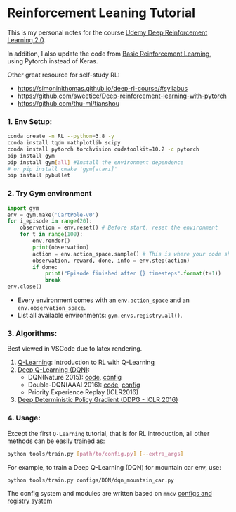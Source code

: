 # Reinforcement Leaning Tutorial

This is my personal notes for the course [Udemy Deep Reinforcement Learning 2.0](https://www.udemy.com/course/deep-reinforcement-learning/).

In addition, I also update the code from [Basic Reinforcement Learning](https://github.com/vmayoral/basic_reinforcement_learning), using Pytorch instead of Keras.

Other great resource for self-study RL:
+ https://simoninithomas.github.io/deep-rl-course/#syllabus
+ https://github.com/sweetice/Deep-reinforcement-learning-with-pytorch
+ https://github.com/thu-ml/tianshou

### 1. Env Setup:
   
```bash 
conda create -n RL --python=3.8 -y
conda install tqdm mathplotlib scipy
conda install pytorch torchvision cudatoolkit=10.2 -c pytorch
pip install gym 
pip install gym[all] #Install the environment dependence
# or pip install cmake 'gym[atari]'
pip install pybullet
``` 

### 2. Try Gym environment
   
```python
import gym
env = gym.make('CartPole-v0')
for i_episode in range(20):
    observation = env.reset() # Before start, reset the environment 
    for t in range(100):
        env.render()            
        print(observation)
        action = env.action_space.sample() # This is where your code should return action
        observation, reward, done, info = env.step(action)
        if done:
            print("Episode finished after {} timesteps".format(t+1))
            break
env.close()
```

+ Every environment comes with an `env.action_space` and an `env.observation_space`.
+ List all available environments: `gym.envs.registry.all()`.

### 3. Algorithms:
Best viewed in VSCode due to latex rendering.
1. [Q-Learning](configs/QLearning/ReadMe.md): Introduction to RL with Q-Learning
2. [Deep Q-Learning (DQN)](configs/DQN/ReadMe.md): 
   + DQN(Nature 2015):  [code](drl/models/agents/dqn.py), [config](configs/DQN/dqn_mountain_car.py) 
   + Double-DQN(AAAI 2016): [code](drl/models/agents/double_dqn.py), [config](configs/DQN/ddqn_mountain_car.py) 
   + Priority Experience Replay (ICLR2016)
3. [Deep Deterministic Policy Gradient (DDPG - ICLR 2016)](configs/DDPG/ReadMe.md)

### 4. Usage:

Except the first `Q-Learning` tutorial, that is for RL introduction, all other methods can be easily trained as:

```bash
python tools/train.py [path/to/config.py] [--extra_args]
```
For example, to train a Deep Q-Learning (DQN) for mountain car env, use:
```bash
python tools/train.py configs/DQN/dqn_mountain_car.py
```
The config system and modules are written based on `mmcv` [configs and registry system](https://mmcv.readthedocs.io/en/latest/understand_mmcv.html)